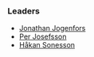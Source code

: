 ### Leaders

* [Jonathan Jogenfors](mailto:jonathan.jogenfors@owasp.org)
* [Per Josefsson](mailto:per.josefsson@owasp.org)
* [Håkan Sonesson](mailto:hakan.sonesson@owasp.org)
